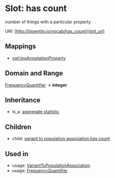 # Slot: has count


number of things with a particular property

URI: [http://bioentity.io/vocab/has_count](slot_uri)
## Mappings

 * [owl:topAnnotationProperty](http://purl.obolibrary.org/obo/owl_topAnnotationProperty)
## Domain and Range

[FrequencyQuantifier](FrequencyQuantifier.md) -> **integer**
## Inheritance

 *  is_a: [aggregate statistic](aggregate_statistic.md)
## Children

 *  child: [variant to population association.has count](variant_to_population_association_has_count.md)
## Used in

 *  usage: [VariantToPopulationAssociation](VariantToPopulationAssociation.md)
 *  usage: [FrequencyQuantifier](FrequencyQuantifier.md)
